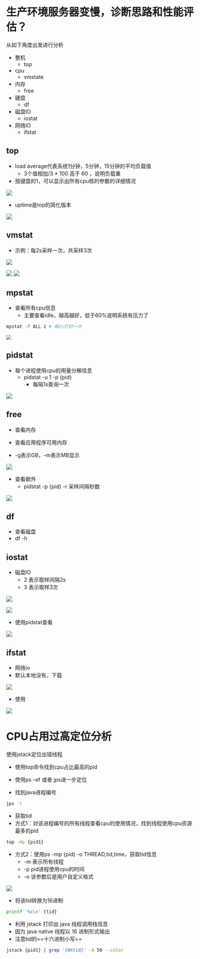 # 生产环境服务器变慢，诊断思路和性能评估？

从如下角度出发进行分析

- 整机
  - top
- cpu
  - vmstate
- 内存
  - free
- 硬盘
  - df
- 磁盘IO
  - iostat
- 网络IO
  - ifstat



## top

- load average代表系统1分钟，5分钟，15分钟的平均负载值
  - 3个值相加/3 * 100 高于 60 ，说明负载重
- 按键盘的1，可以显示出所有cpu核的参数的详细情况

![](img/73.png)

- uptime是top的简化版本

![](img/74.png) 



## vmstat

- 示例：每2s采样一次，共采样3次

![](img/75.png) 

![](img/76.png) ![](img/77.png)



## mpstat

- 查看所有cpu信息
  - 主要查看idle，越高越好，低于60%说明系统有压力了

```bash
mpstat -P ALL 2 # 每2s打印一次
```

<img src="img/78.png" style="zoom:80%;" /> 



## pidstat

- 每个进程使用cpu的用量分解信息
  - pidstat -u 1 -p {pid}
    - 每隔1s查询一次

![](img/79.png)



## free

- 查看内存

- 查看应用程序可用内存
- -g表示GB，-m表示MB显示

![](img/80.png) 

- 查看额外
  - pidstat -p {pid} -r 采样间隔秒数

![](img/81.png) 



## df

- 查看磁盘
- df -h



## iostat

- 磁盘IO
  - 2 表示取样间隔2s
  - 3 表示取样3次

![](img/82.png)

![](img/83.png)

 

- 使用pidstat查看

![](img/84.png) 



## ifstat

- 网络io
- 默认本地没有，下载

![](img/85.png)

- 使用

![](img/86.png) 





# CPU占用过高定位分析

使用jstack定位出错线程

- 使用top命令找到cpu占比最高的pid

- 使用ps -ef 或者 jps进一步定位
- 找到java进程编号

```bash
jps -l
```

- 获取tid
- 方式1：对该进程编号的所有线程查看cpu的使用情况，找到线程使用cpu资源最多的pid

```bash
top -Hp {pid1}
```

- 方式2：使用ps -mp {pid} -o THREAD,tid,time，获取tid信息
  - -m 表示所有线程
  - -p pid进程使用cpu的时间
  - -o 该参数后是用户自定义格式

![](img/87.png) 

- 将该tid转换为16进制

```bash
printf '%x\n' {tid}
```

-  利用 jstack 打印出 java 线程调用栈信息
  - 因为 java native 线程以 16 进制形式输出
  - 注意tid的==十六进制小写==

```bash
jstack {pid1} | grep '{0Xtid}' -A 50 --color
```





